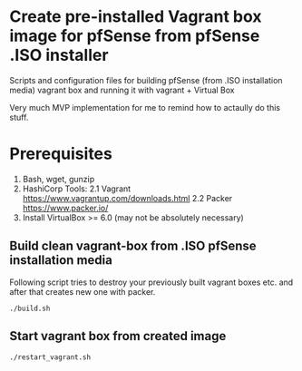 # Create pre-installed Vagrant box image for pfSense from pfSense .ISO installer

Scripts and configuration files for building pfSense (from .ISO installation media) vagrant box and running it with vagrant + Virtual Box

Very much MVP implementation for me to remind how to actaully do this stuff.

# Prerequisites

1. Bash, wget, gunzip
2. HashiCorp Tools:
   2.1 Vagrant https://www.vagrantup.com/downloads.html
   2.2 Packer https://www.packer.io/
3. Install VirtualBox >= 6.0 (may not be absolutely necessary)

## Build clean vagrant-box from .ISO pfSense installation media

Following script tries to destroy your previously built vagrant boxes etc. and after that creates new one with packer.

```
./build.sh
```

## Start vagrant box from created image

```
./restart_vagrant.sh
```
